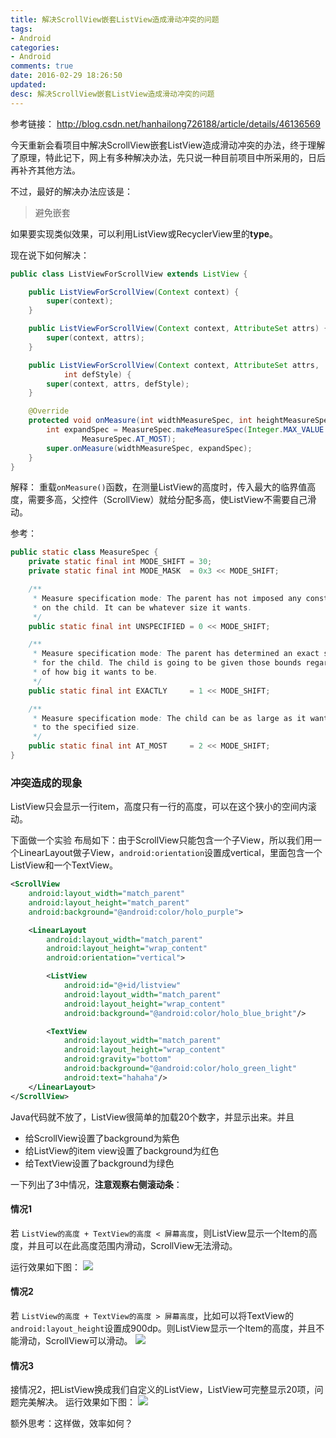 ```yaml
---
title: 解决ScrollView嵌套ListView造成滑动冲突的问题
tags:
- Android
categories:
- Android
comments: true
date: 2016-02-29 18:26:50
updated:
desc: 解决ScrollView嵌套ListView造成滑动冲突的问题
---
```


参考链接：
http://blog.csdn.net/hanhailong726188/article/details/46136569

今天重新会看项目中解决ScrollView嵌套ListView造成滑动冲突的办法，终于理解了原理，特此记下，网上有多种解决办法，先只说一种目前项目中所采用的，日后再补齐其他方法。

不过，最好的解决办法应该是：
> 避免嵌套

如果要实现类似效果，可以利用ListView或RecyclerView里的**type**。

现在说下如何解决：

```java
public class ListViewForScrollView extends ListView {

    public ListViewForScrollView(Context context) {
        super(context);
    }

    public ListViewForScrollView(Context context, AttributeSet attrs) {
        super(context, attrs);
    }

    public ListViewForScrollView(Context context, AttributeSet attrs,
            int defStyle) {
        super(context, attrs, defStyle);
    }

    @Override
    protected void onMeasure(int widthMeasureSpec, int heightMeasureSpec) {
        int expandSpec = MeasureSpec.makeMeasureSpec(Integer.MAX_VALUE >> 2,
                MeasureSpec.AT_MOST);
        super.onMeasure(widthMeasureSpec, expandSpec);
    }
}
```

解释：
重载`onMeasure()`函数，在测量ListView的高度时，传入最大的临界值高度，需要多高，父控件（ScrollView）就给分配多高，使ListView不需要自己滑动。

参考：

```java
public static class MeasureSpec {
    private static final int MODE_SHIFT = 30;
    private static final int MODE_MASK  = 0x3 << MODE_SHIFT;

    /**
     * Measure specification mode: The parent has not imposed any constraint
     * on the child. It can be whatever size it wants.
     */
    public static final int UNSPECIFIED = 0 << MODE_SHIFT;

    /**
     * Measure specification mode: The parent has determined an exact size
     * for the child. The child is going to be given those bounds regardless
     * of how big it wants to be.
     */
    public static final int EXACTLY     = 1 << MODE_SHIFT;

    /**
     * Measure specification mode: The child can be as large as it wants up
     * to the specified size.
     */
    public static final int AT_MOST     = 2 << MODE_SHIFT;
}
```

### 冲突造成的现象

ListView只会显示一行item，高度只有一行的高度，可以在这个狭小的空间内滚动。

下面做一个实验
布局如下：由于ScrollView只能包含一个子View，所以我们用一个LinearLayout做子View，`android:orientation`设置成vertical，里面包含一个ListView和一个TextView。

```xml
<ScrollView
    android:layout_width="match_parent"
    android:layout_height="match_parent"
    android:background="@android:color/holo_purple">

    <LinearLayout
        android:layout_width="match_parent"
        android:layout_height="wrap_content"
        android:orientation="vertical">

        <ListView
            android:id="@+id/listview"
            android:layout_width="match_parent"
            android:layout_height="wrap_content"
            android:background="@android:color/holo_blue_bright"/>

        <TextView
            android:layout_width="match_parent"
            android:layout_height="wrap_content"
            android:gravity="bottom"
            android:background="@android:color/holo_green_light"
            android:text="hahaha"/>
    </LinearLayout>
</ScrollView>
```

Java代码就不放了，ListView很简单的加载20个数字，并显示出来。并且

* 给ScrollView设置了background为紫色
* 给ListView的item view设置了background为红色
* 给TextView设置了background为绿色

一下列出了3中情况，**注意观察右侧滚动条**：

#### 情况1
若 `ListView的高度 + TextView的高度 < 屏幕高度`，则ListView显示一个Item的高度，并且可以在此高度范围内滑动，ScrollView无法滑动。

运行效果如下图：
![](http://7xp4nq.com1.z0.glb.clouddn.com/image/blog/screenshot2.png?imageView/0/w/600/h/600)

#### 情况2
若 `ListView的高度 + TextView的高度 > 屏幕高度`，比如可以将TextView的`android:layout_height`设置成900dp。则ListView显示一个Item的高度，并且不能滑动，ScrollView可以滑动。
![](http://7xp4nq.com1.z0.glb.clouddn.com/image/blog/screenshot1.png?imageView/0/w/600/h/600)

#### 情况3
接情况2，把ListView换成我们自定义的ListView，ListView可完整显示20项，问题完美解决。
运行效果如下图：
![](http://7xp4nq.com1.z0.glb.clouddn.com/image/blog/screenshot3.png?imageView/0/w/600/h/600)

额外思考：这样做，效率如何？

